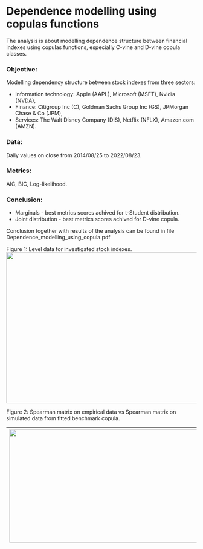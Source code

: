 # Dependence modelling using copulas functions
The analysis is about modelling dependence structure between financial indexes using copulas functions, especially C-vine and D-vine copula classes.

### Objective: 
Modelling dependency structure between stock indexes from three sectors:
- Information technology: Apple (AAPL), Microsoft (MSFT), Nvidia (NVDA),
- Finance: Citigroup Inc (C), Goldman Sachs Group Inc (GS), JPMorgan Chase \& Co (JPM),
- Services: The Walt Disney Company (DIS), Netflix (NFLX), Amazon.com (AMZN).

### Data: 
Daily values on close from 2014/08/25 to 2022/08/23.

### Metrics: 
AIC, BIC, Log-likelihood.
### Conclusion: 
- Marginals - best metrics scores achived for t-Student distribution.
- Joint distribution - best metrics scores achived for D-vine copula.

Conclusion together with results of the analysis can be found in file Dependence_modelling_using_copula.pdf

Figure 1: Level data for investigated stock indexes.
<img src = "https://github.com/EdytaPietrucha/Dependence_modelling_using_copulas/assets/115400582/bc6246c1-28a2-40d0-85b4-89a7de607e58" width="700" height="400">

Figure 2: Spearman matrix on empirical data vs Spearman matrix on simulated data from fitted benchmark copula. 

<img src = "https://github.com/EdytaPietrucha/Dependence_modelling_using_copulas/assets/115400582/eae33af7-21b9-4cc5-aba5-7f8920933e44" width="600" height="300"> | <img src = "https://github.com/EdytaPietrucha/Dependence_modelling_using_copulas/assets/115400582/8e88040d-648e-4de2-b27f-38b7fa43e965" width="600" height="300">
:-------------------------:|:-------------------------:
